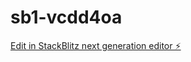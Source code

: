 # sb1-vcdd4oa

[Edit in StackBlitz next generation editor ⚡️](https://stackblitz.com/~/github.com/Pedrinbeep/sb1-vcdd4oa)